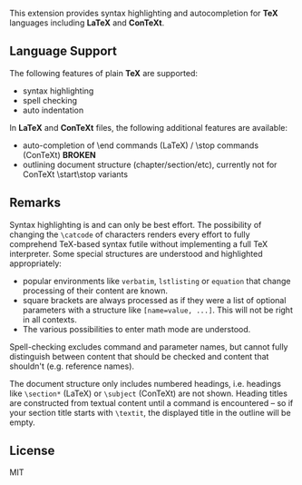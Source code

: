 This extension provides syntax highlighting and autocompletion for **TeX** languages including **LaTeX** and **ConTeXt**.

## Language Support

The following features of plain **TeX** are supported:

- syntax highlighting
- spell checking
- auto indentation

In **LaTeX** and **ConTeXt** files, the following additional features are available:

- auto-completion of \end commands (LaTeX) / \stop commands (ConTeXt) **BROKEN**
- outlining document structure (chapter/section/etc), currently not for ConTeXt \start\stop variants

## Remarks

Syntax highlighting is and can only be best effort.
The possibility of changing the `\catcode` of characters renders every effort to fully comprehend TeX-based syntax futile without implementing a full TeX interpreter.
Some special structures are understood and highlighted appropriately:

 * popular environments like `verbatim`, `lstlisting` or `equation` that change processing of their content are known.
 * square brackets are always processed as if they were a list of optional parameters with a structure like `[name=value, ...]`.
   This will not be right in all contexts.
 * The various possibilities to enter math mode are understood.

Spell-checking excludes command and parameter names, but cannot fully distinguish between content that should be checked and content that shouldn't (e.g. reference names).

The document structure only includes numbered headings, i.e. headings like `\section*` (LaTeX) or `\subject` (ConTeXt) are not shown.
Heading titles are constructed from textual content until a command is encountered – so if your section title starts with `\textit`, the displayed title in the outline will be empty.

## License

MIT